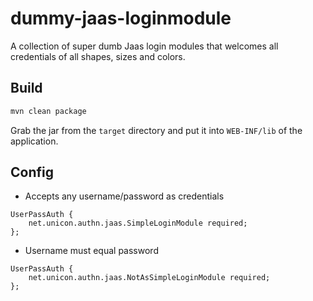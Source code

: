 # dummy-jaas-loginmodule

A collection of super dumb Jaas login modules that welcomes all credentials of all shapes, sizes and colors. 

## Build

```bash
mvn clean package
```

Grab the jar from the `target` directory and put it into `WEB-INF/lib` of the application.

## Config

- Accepts any username/password as credentials

```
UserPassAuth {
    net.unicon.authn.jaas.SimpleLoginModule required;
};
```

- Username must equal password

```
UserPassAuth {
    net.unicon.authn.jaas.NotAsSimpleLoginModule required;
};
```
